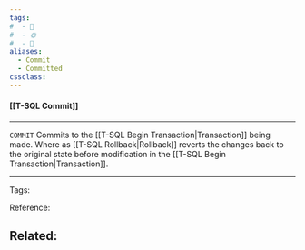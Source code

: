 ```yaml
---
tags:
#  - 🌱️
#  - 🌞️
#  - 🌲️
aliases: 
  - Commit
  - Committed
cssclass: 
---
```


#### [[T-SQL Commit]]

---

`COMMIT` Commits to the [[T-SQL Begin Transaction|Transaction]] being made. Where as [[T-SQL Rollback|Rollback]] reverts the changes back to the original state before modification in the [[T-SQL Begin Transaction|Transaction]].

---
Tags: 

Reference:

Related:
- 
